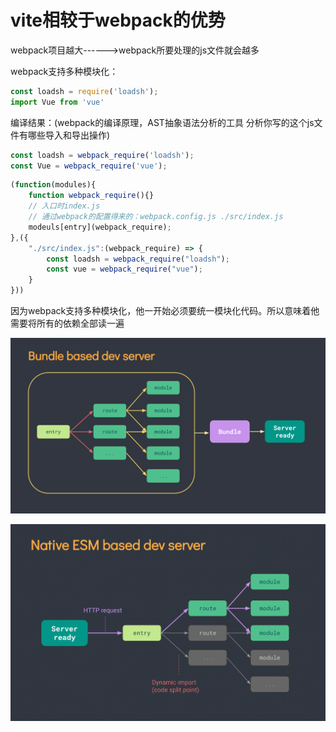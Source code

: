 # vite相较于webpack的优势

webpack项目越大------>webpack所要处理的js文件就会越多

webpack支持多种模块化：

```js
const loadsh = require('loadsh');
import Vue from 'vue'
```

编译结果：(webpack的编译原理，AST抽象语法分析的工具 分析你写的这个js文件有哪些导入和导出操作)

```js
const loadsh = webpack_require('loadsh');
const Vue = webpack_require('vue');
```



```js
(function(modules){
    function webpack_require(){}
    // 入口时index.js
    // 通过webpack的配置得来的：webpack.config.js ./src/index.js
    modeuls[entry](webpack_require);
},({
    "./src/index.js":(webpack_require) => {
        const loadsh = webpack_require("loadsh");
        const vue = webpack_require("vue");
    }
}))
```



因为webpack支持多种模块化，他一开始必须要统一模块化代码。所以意味着他需要将所有的依赖全部读一遍 



![](.\bundler.png)



![](.\esm.png)